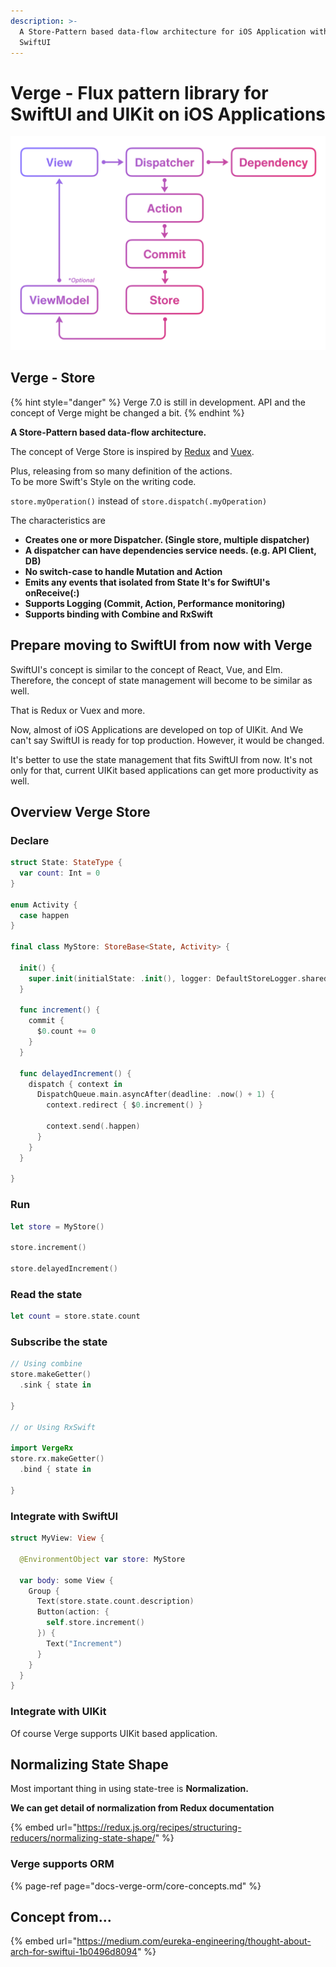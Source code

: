 ```yaml
---
description: >-
  A Store-Pattern based data-flow architecture for iOS Application with UIKit /
  SwiftUI
---
```


# Verge - Flux pattern library for SwiftUI and UIKit on iOS Applications



![](.gitbook/assets/loop-2x%20%281%29.png)

## Verge - Store

{% hint style="danger" %}
Verge 7.0 is still in development. API and the concept of Verge might be changed a bit.
{% endhint %}

**A Store-Pattern based data-flow architecture.**

The concept of Verge Store is inspired by [Redux](https://redux.js.org/) and [Vuex](https://vuex.vuejs.org/).

Plus, releasing from so many definition of the actions.  
To be more Swift's Style on the writing code.

`store.myOperation()` instead of `store.dispatch(.myOperation)`

The characteristics are

* **Creates one or more Dispatcher. \(Single store, multiple dispatcher\)**
* **A dispatcher can have dependencies service needs. \(e.g. API Client, DB\)**
* **No switch-case to handle Mutation and Action**
* **Emits any events that isolated from State It's for SwiftUI's onReceive\(:\)**
* **Supports Logging \(Commit, Action, Performance monitoring\)**
* **Supports binding with Combine and RxSwift**

## Prepare moving to SwiftUI from now with Verge

SwiftUI's concept is similar to the concept of React, Vue, and Elm. Therefore, the concept of state management will become to be similar as well.

That is Redux or Vuex and more.

Now, almost of iOS Applications are developed on top of UIKit. And We can't say SwiftUI is ready for top production. However, it would be changed.

It's better to use the state management that fits SwiftUI from now. It's not only for that, current UIKit based applications can get more productivity as well.

## Overview Verge Store

### **Declare**

```swift
struct State: StateType {
  var count: Int = 0
}

enum Activity {
  case happen
}

final class MyStore: StoreBase<State, Activity> {
  
  init() {
    super.init(initialState: .init(), logger: DefaultStoreLogger.shared)
  }
  
  func increment() {
    commit {
      $0.count += 0
    }
  }
  
  func delayedIncrement() {
    dispatch { context in
      DispatchQueue.main.asyncAfter(deadline: .now() + 1) {
        context.redirect { $0.increment() }
        
        context.send(.happen)
      }
    }
  }
  
}
```

### Run

```swift
let store = MyStore()

store.increment()

store.delayedIncrement()
```

### Read the state

```swift
let count = store.state.count
```

### Subscribe the state

```swift
// Using combine
store.makeGetter()
  .sink { state in
        
}

// or Using RxSwift

import VergeRx
store.rx.makeGetter()
  .bind { state in
        
}
```

### Integrate with SwiftUI

```swift
struct MyView: View {
  
  @EnvironmentObject var store: MyStore
  
  var body: some View {
    Group {
      Text(store.state.count.description)
      Button(action: {
        self.store.increment()
      }) {
        Text("Increment")
      }
    }
  }
}
```

### Integrate with UIKit

Of course Verge supports UIKit based application.

## Normalizing State Shape

Most important thing in using state-tree is **Normalization.**

**We can get detail of normalization from Redux documentation**

{% embed url="https://redux.js.org/recipes/structuring-reducers/normalizing-state-shape/" %}

### Verge supports ORM

{% page-ref page="docs-verge-orm/core-concepts.md" %}



## Concept from...

{% embed url="https://medium.com/eureka-engineering/thought-about-arch-for-swiftui-1b0496d8094" %}



